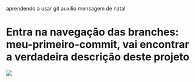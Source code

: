 aprendendo a usar git
auxilio
mensagem de natal

<h1>Entra na navegação das branches: meu-primeiro-commit, vai encontrar a verdadeira descrição deste projeto</h1>

<img src = https://i.pinimg.com/564x/53/85/47/538547fcf492939e12f1f7f474e6cc02.jpg />

